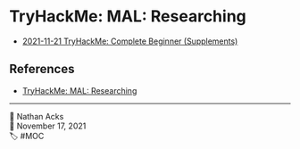 # TryHackMe: MAL: Researching

* [2021-11-21 TryHackMe: Complete Beginner (Supplements)](../log/2021-11-21-tryhackme-complete-beginner-supplements.md)

## References

* [TryHackMe: MAL: Researching](https://tryhackme.com/room/malresearching)

- - - -

<span aria-hidden="true">👤</span> Nathan Acks  
<span aria-hidden="true">📅</span> November 17, 2021  
<span aria-hidden="true">🏷️</span> #MOC
